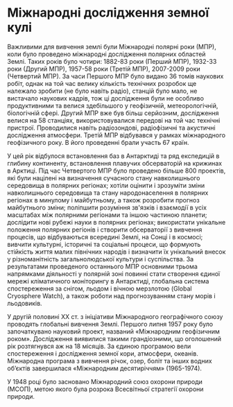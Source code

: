 # Міжнародні дослідження земної кулі

Важливими для вивчення землі були Міжнародні полярні роки (МПР), коли було проведено міжнародні дослідження полярних областей Землі. Таких років було чотири: 1882-83 роки (Перший МПР), 1932-33 роки (Другий МПР), 1957-58 роки (Третій МПР), 2007-2009 роки (Четвертий МПР). За часи Першого МПР було видано 36 томів наукових робіт, однак на той час велику кількість технічних розробок ще належало зробити (не було навіть радіо), станцій було мало, не вистачало наукових кадрів, тож ці дослідження були не особливо продуктивними та велися здебільшого у геофізичній, метеорологічній, біологічній сфері. Другий МПР вже був більш серйозним, дослідження велися на 58 станціях, використовувалися передові на той час технічні пристрої. Проводилися навіть радіозондові, радіофізичні та акустичні дослідження атмосфери. Третій МПР відбувався у рамках міжнародного геофізичного року. В його проведенні брали участь 67 країн.

У цей рік відбулося встановлення баз в Антарктиді та ряд експедицій в глибину континенту, встановлення плавучих обсерваторій на крижинах в Арктиці. Під час Четвертого МПР було проведено більше 800 проектів, які були націлені на визначення сучасного стану навколишнього середовища в полярних регіонах; хотіли оцінити і зрозуміти зміни навколишнього середовища та стану народонаселення в полярних регіонах в минулому і майбутньому, а також розробити прогноз майбутнього зміни; поліпшити розуміння зв'язків і взаємодії в усіх масштабах між полярними регіонами та іншою частиною планети; дослідити нові рубежі науки в полярних регіонах; використати унікальне положення полярних регіонів і створити обсерваторії з вивчення процесів, що відбуваються всередині Землі, на Сонці і в космосі; вивчити культурні, історичні та соціальні процеси, що формують стійкість життя малих північних народів і визначити їх унікальний внесок у різноманітність загальнолюдської культури і суспільства. За результатами проведеного останнього МПР основними трьома напрямками діяльності у полярній зоні повинні стати створення єдиної мережі кліматичного моніторингу в Антарктиді, глобальна система спостереження за снігом, льодом і вічною мерзлотою (Global Cryosphere Watch), а також роботи над прогнозуванням стану морів і льодовиків.

У другій половині XX ст. з ініціативи Міжнародного географічного союзу проводять глобальні вивчення Землі. Першого липня 1957 року було  започаткувано науковий проект, названий <span class="p1">«Міжнародним геофізичним роком»</span>. Дослідження виявилися такими грандіозними, що оголошений рік розтягнувся аж на 18 місяців. За єдиною програмою вели спостереження і дослідження земної кори, атмосфери, океанів. Міжнародна програма з вивчення річок, озер, боліт та інших водних об’єктів завершилася <span class="p1">«Міжнародним десятиріччям» (1965-1974)</span>. 

У 1948 році було засновано <span class="p1">Міжнародний союз охорони природи</span> (МСОП), метою якого була розрока Всесвітньої стратегії охорони природи. 
